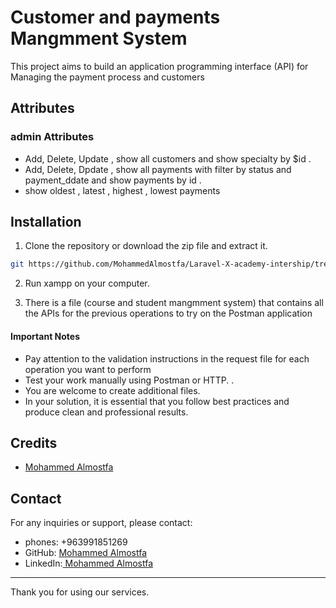 # Customer and payments Mangmment System

This project aims to build an application programming interface (API) for Managing the payment process and customers

## Attributes

### admin Attributes

-   Add, Delete, Update , show all customers and show specialty by $id .
-   Add, Delete, Dpdate , show all payments with filter by status and payment_ddate and show payments by id .
-   show oldest , latest , highest , lowest payments

## Installation

1. Clone the repository or download the zip file and extract it.

```bash
git https://github.com/MohammedAlmostfa/Laravel-X-academy-intership/tree/main/Optical%20Task/Task_7Customer%20%20and%20%20payments%20Mangmment%20System%20
```

2. Run xampp on your computer.

3. There is a file (course and student mangmment system) that contains all the APIs for the previous operations to try on the Postman application

#### Important Notes

-   Pay attention to the validation instructions in the request file for each operation you want to perform
-   Test your work manually using Postman or HTTP. .
-   You are welcome to create additional files.
-   In your solution, it is essential that you follow best practices and produce clean and professional results.

## Credits

-   [Mohammed Almostfa ](https://github.com/MohammedAlmostfa)

## Contact

For any inquiries or support, please contact:

-   phones: +963991851269
-   GitHub: [Mohammed Almostfa ](https://github.com/MohammedAlmostfa)
-   LinkedIn:[ Mohammed Almostfa](https://www.linkedin.com/in/mohammed-almostfa-63b3a7240/)

---

Thank you for using our services.
